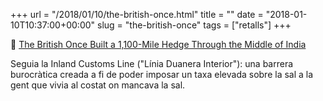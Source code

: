 +++
url = "/2018/01/10/the-british-once.html"
title = ""
date = "2018-01-10T10:37:00+00:00"
slug = "the-british-once"
tags = ["retalls"]
+++

📎 [The British Once Built a 1,100-Mile Hedge Through the Middle of India](https://www.atlasobscura.com/articles/colonial-india-british-hedge-salt-tax)

Seguia la Inland Customs Line ("Línia Duanera Interior"): una barrera burocràtica creada a fi de poder imposar un taxa elevada sobre la sal a la gent que vivia al costat on mancava la sal.

